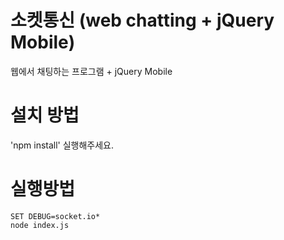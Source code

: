 
소켓통신 (web chatting + jQuery Mobile)
================

웹에서 채팅하는 프로그램 + jQuery Mobile

# 설치 방법
'npm install' 실행해주세요.

# 실행방법
```
SET DEBUG=socket.io*
node index.js
```
